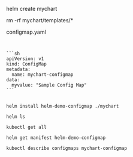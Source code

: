 
helm create mychart


rm -rf mychart/templates/*



configmap.yaml
~~~~~~~~~~~~~


```sh
apiVersion: v1
kind: ConfigMap
metadata:
  name: mychart-configmap
data:
  myvalue: "Sample Config Map"
```


helm install helm-demo-configmap ./mychart

helm ls

kubectl get all

helm get manifest helm-demo-configmap

kubectl describe configmaps mychart-configmap
